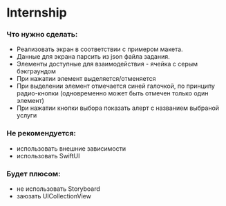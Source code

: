 
# Internship

### Что нужно сделать:
- Реализовать экран в соответствии с примером макета.
- Данные для экрана парсить из json файла задания.
- Элементы доступные для взаимодействия - ячейка с серым бэкграундом
- При нажатии элемент выделяется/отменяется
- При выделении элемент отмечается синей галочкой, по принципу радио-кнопки (одновременно может быть отмечен только один элемент)
- При нажатии кнопки выбора показать алерт с названием выбраной услуги

### Не рекомендуется:
 - использовать внешние зависимости
 - использовать SwiftUI

### Будет плюсом:
+ не использовать Storyboard
+ заюзать UICollectionView
